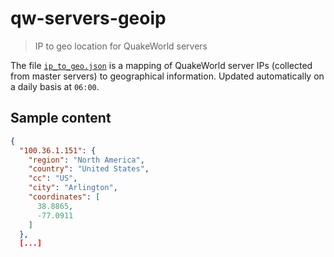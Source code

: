# qw-servers-geoip

> IP to geo location for QuakeWorld servers

The file [`ip_to_geo.json`](./ip_to_geo.json) is a mapping of QuakeWorld server IPs (collected from master servers) to
geographical information. Updated automatically on a daily basis at `06:00`.

## Sample content

```json
{
  "100.36.1.151": {
    "region": "North America",
    "country": "United States",
    "cc": "US",
    "city": "Arlington",
    "coordinates": [
      38.8865,
      -77.0911
    ]
  },
  [...]
```
